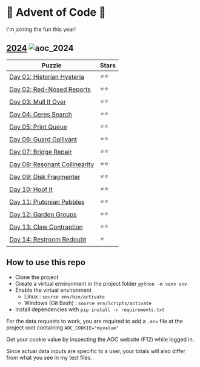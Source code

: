 # 🎄 Advent of Code 🎄

I'm joining the fun this year!


## [2024](https://github.com/aurechabnv/advent-of-code/tree/main/2024) ![aoc_2024](https://github.com/aurechabnv/advent-of-code/actions/workflows/aoc_2024.yml/badge.svg)

| Puzzle                                                                                                  | Stars |
|---------------------------------------------------------------------------------------------------------|----|
| [Day 01: Historian Hysteria](https://github.com/aurechabnv/advent-of-code/blob/main/2024/day_1/day_1.py) | ⭐⭐ | 
| [Day 02: Red-Nosed Reports](https://github.com/aurechabnv/advent-of-code/blob/main/2024/day_2/day_2.py) | ⭐⭐ | 
| [Day 03: Mull It Over](https://github.com/aurechabnv/advent-of-code/blob/main/2024/day_3/day_3.py)      | ⭐⭐ | 
| [Day 04: Ceres Search](https://github.com/aurechabnv/advent-of-code/blob/main/2024/day_4/day_4.py)      | ⭐⭐ | 
| [Day 05: Print Queue](https://github.com/aurechabnv/advent-of-code/blob/main/2024/day_5/day_5.py)       | ⭐⭐ |
| [Day 06: Guard Gallivant](https://github.com/aurechabnv/advent-of-code/blob/main/2024/day_6/day_6.py)   | ⭐⭐ |
| [Day 07: Bridge Repair](https://github.com/aurechabnv/advent-of-code/blob/main/2024/day_7/day_7.py)     | ⭐⭐ |
| [Day 08: Resonant Collinearity](https://github.com/aurechabnv/advent-of-code/blob/main/2024/day_8/day_8.py)     | ⭐⭐ |
| [Day 09: Disk Fragmenter](https://github.com/aurechabnv/advent-of-code/blob/main/2024/day_9/day_9.py)     | ⭐⭐ |
| [Day 10: Hoof It](https://github.com/aurechabnv/advent-of-code/blob/main/2024/day_10/day_10.py)      | ⭐⭐ |
| [Day 11: Plutonian Pebbles](https://github.com/aurechabnv/advent-of-code/blob/main/2024/day_11/day_11.py)      | ⭐⭐ |
| [Day 12: Garden Groups](https://github.com/aurechabnv/advent-of-code/blob/main/2024/day_12/day_12.py)      | ⭐⭐ |
| [Day 13: Claw Contraption](https://github.com/aurechabnv/advent-of-code/blob/main/2024/day_13/day_13.py)      | ⭐⭐ |
| [Day 14: Restroom Redoubt](https://github.com/aurechabnv/advent-of-code/blob/main/2024/day_14/day_14.py)      | ⭐ |


## How to use this repo

- Clone the project
- Create a virtual environment in the project folder `python -m venv env`
- Enable the virtual environment
  - Linux : `source env/bin/activate`
  - Windows (Git Bash) : `source env/Scripts/activate`
- Install dependencies with `pip install -r requirements.txt`

For the data requests to work, you are required to add a `.env` file at the project root containing `AOC_COOKIE="myvalue"`

Get your cookie value by inspecting the AOC website (F12) while logged in.

Since actual data inputs are specific to a user, your totals will also differ from what you see in my test files.
